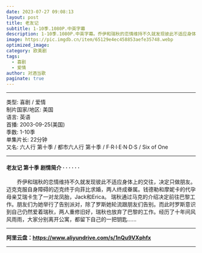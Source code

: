```yaml
---
date: 2023-07-27 09:08:13
layout: post
title: 老友记
subtitle: 1-10季.1080P.中英字幕
description: 1-10季.1080P.中英字幕。乔伊和瑞秋的恋情维持不久就发现彼此不适应身体上的交往，决定只做朋友。迈克克服自身障碍的迈克终于向菲比求婚，两人终成眷属。钱德勒和摩妮卡的代孕母亲艾瑞卡生了一对龙凤胎，Jack和Erica。 瑞秋通过马克的介绍决定前往巴黎工作...
image: https://pic.imgdb.cn/item/65129e4ec458853aefe35748.webp
optimized_image: 
category: 欧美剧
tags:
  - 喜剧
  - 爱情
author: 对酒当歌
paginate: true
---
```


---

类型: 喜剧 / 爱情  
制片国家/地区: 美国  
语言: 英语  
首播: 2003-09-25(美国)  
季数: 1-10季  
单集片长: 22分钟  
又名: 六人行 第十季 / 都市六人行 第十季 / F·R·I·E·N·D·S / Six of One  

---

#### 老友记 第十季 剧情简介 · · · · · ·

　　乔伊和瑞秋的恋情维持不久就发现彼此不适应身体上的交往，决定只做朋友。迈克克服自身障碍的迈克终于向菲比求婚，两人终成眷属。钱德勒和摩妮卡的代孕母亲艾瑞卡生了一对龙凤胎，Jack和Erica。 瑞秋通过马克的介绍决定前往巴黎工作。朋友们为她举行了告别派对，除了罗斯她轮流跟朋友们告别。而此时罗斯意识到自己仍然爱着瑞秋，两人重修旧好，瑞秋也放弃了巴黎的工作。经历了十年间风风雨雨，大家分别离开公寓，都留下自己的一把钥匙......

---

**阿里云盘：<https://www.aliyundrive.com/s/1nQu9VXphfx>**

---
